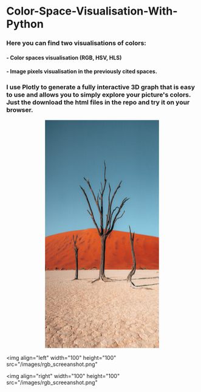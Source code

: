 # Color-Space-Visualisation-With-Python

### Here you can find two visualisations of colors:
#### - Color spaces visualisation (RGB, HSV, HLS)
#### - Image pixels visualisation in the previously cited spaces. 

### I use Plotly to generate a fully interactive 3D graph that is easy to use and allows you to simply explore your picture's colors. Just the download the html files in the repo and try it on your browser.

<p align="center">
  <img 
    width="300"
    height="600"
    src="/images/Namibia3.png"
  >
</p>

<img 
  align="left"
  width="100"
  height="100"
  src="/images/rgb_screeanshot.png"
>
<img 
  align="right"
  width="100"
  height="100"
  src="/images/rgb_screeanshot.png"
>
